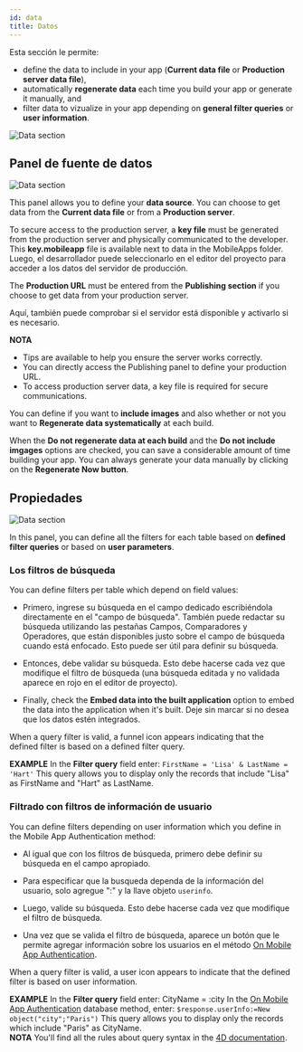 ```yaml
---
id: data
title: Datos
---
```


Esta sección le permite:

* define the data to include in your app (**Current data file** or **Production server data file**),
* automatically **regenerate data** each time you build your app or generate it manually, and
* filter data to vizualize in your app depending on **general filter queries** or **user information**.

![Data section](assets/en/project-editor/Data-tab-4D-for-iOS.png)

## Panel de fuente de datos

![Data section](assets/en/project-editor/Data-source-panel-4D-for-iOS.png)

This panel allows you to define your **data source**. You can choose to get data from the **Current data file** or from a **Production server**.

To secure access to the production server, a **key file** must be generated from the production server and physically communicated to the developer. This **key.mobileapp** file is available next to data in the MobileApps folder. Luego, el desarrollador puede seleccionarlo en el editor del proyecto para acceder a los datos del servidor de producción.

The **Production URL** must be entered from the **Publishing section** if you choose to get data from your production server.

Aquí, también puede comprobar si el servidor está disponible y activarlo si es necesario.<div class = "tips">
**NOTA**

* Tips are available to help you ensure the server works correctly.
* You can directly access the Publishing panel to define your production URL.
* To access production server data, a key file is required for secure communications.</div>

You can define if you want to **include images** and also whether or not you want to **Regenerate data systematically** at each build.

When the **Do not regenerate data at each build** and the **Do not include imgages** options are checked, you can save a considerable amount of time building your app. You can always generate your data manually by clicking on the **Regenerate Now button**.


## Propiedades

![Data section](assets/en/project-editor/Properties-Panel-4D-for-iOS.png)

In this panel, you can define all the filters for each table based on **defined filter queries** or based on **user parameters**.

### Los filtros de búsqueda

You can define filters per table which depend on field values:

* Primero, ingrese su búsqueda en el campo dedicado escribiéndola directamente en el "campo de búsqueda". También puede redactar su búsqueda utilizando las pestañas Campos, Comparadores y Operadores, que están disponibles justo sobre el campo de búsqueda cuando está enfocado. Esto puede ser útil para definir su búsqueda.

* Entonces, debe validar su búsqueda. Esto debe hacerse cada vez que modifique el filtro de búsqueda (una búsqueda editada y no validada aparece en rojo en el editor de proyecto).

* Finally, check the **Embed data into the built application** option to embed the data into the application when it's built. Deje sin marcar si no desea que los datos estén integrados.

When a query filter is valid, a funnel icon appears indicating that the defined filter is based on a defined filter query.<div class = "tips">
**EXAMPLE**
In the **Filter query** field enter:
`FirstName = 'Lisa' & LastName = 'Hart'`
This query allows you to display only the records that include "Lisa" as FirstName and "Hart" as LastName.</div>


### Filtrado con filtros de información de usuario

You can define filters depending on user information which you define in the Mobile App Authentication method:

* Al igual que con los filtros de búsqueda, primero debe definir su búsqueda en el campo apropiado.

* Para especificar que la busqueda dependa de la información del usuario, solo agregue ":" y la llave objeto `userinfo`.

* Luego, valide su búsqueda. Esto debe hacerse cada vez que modifique el filtro de búsqueda.

* Una vez que se valida el filtro de búsqueda, aparece un botón que le permite agregar información sobre los usuarios en el método [On Mobile App Authentication](http://doc.4d.com/4Dv17R3/4D/17-R3/On-Mobile-App-Authentication-database-method.301-3906587.en.html).

When a query filter is valid, a user icon appears to indicate that the defined filter is based on user information.<div class = "tips">
**EXAMPLE**
In the **Filter query** field enter:
CityName = :city
In the [On Mobile App Authentication](http://doc.4d.com/4Dv17R3/4D/17-R3/On-Mobile-App-Authentication-database-method.301-3906587.en.html) database method, enter:
`$response.userInfo:=New object("city";"Paris")`
This query allows you to display only the records which include "Paris" as CityName.</div> <div class = "tips">
**NOTA**
You'll find all the rules about query syntax in the [4D documentation](http://livedoc.4d.com/4D-Language-Reference-17-R3/ORDA-DataClass/dataClassquery.301-3907505.en.html).</div>


